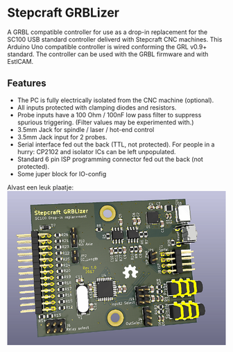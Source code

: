 # Stepcraft GRBLizer

A GRBL compatible controller for use as a drop-in replacement for the SC100 USB standard controller deliverd with Stepcraft CNC machines. This Arduino Uno compatible controller is wired conforming the GRL v0.9+ standard. The controller can be used with the GRBL firmware and with EstlCAM. 

## Features
  - The PC is fully electrically isolated from the CNC machine (optional).
  - All inputs protected with clamping diodes and resistors.
  - Probe inputs have a 100 Ohm / 100nF low pass filter to suppress spurious triggering. (Filter values may be experimented with.)
  - 3.5mm Jack for spindle / laser / hot-end control
  - 3.5mm Jack input for 2 probes.
  - Serial interface fed out the back (TTL, not protected). For people in a hurry: CP2102 and isolator ICs can be left unpopulated.
  - Standard 6 pin ISP programming connector fed out the back  (not protected).
  - Some juper block for IO-config

Alvast een leuk plaatje:
![PCB Render](images/render2_composit_web.png)